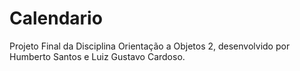 # Calendario
Projeto Final da Disciplina Orientação a Objetos 2, desenvolvido por Humberto Santos e Luiz Gustavo Cardoso.
